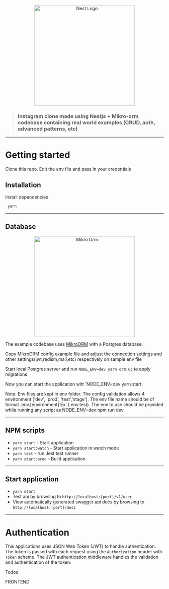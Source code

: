 <p align="center">
  <a href="http://nestjs.com/" target="blank"><img src="https://nestjs.com/img/logo_text.svg" width="320" alt="Nest Logo" /></a>
</p>

> ### Instagram clone made using Nestjs + Mikro-orm codebase containing real world examples (CRUD, auth, advanced patterns, etc)

---

# Getting started

Clone this repo. Edit the env file and pass in your credentials

## Installation

Install dependencies

```sh
 yarn
```

---

## Database

<p align="center">
  <a href="https://mikro-orm.io/" target="blank"><img src="https://raw.githubusercontent.com/mikro-orm/mikro-orm/master/docs/static/img/logo-readme.svg?sanitize=true" width="320" alt="Mikro Orm" /></a>
</p>

The example codebase uses [MikroORM](https://mikro-orm.io/) with a Postgres database.

Copy MikroORM config example file and adjust the connection settings and other settings(jwt,redism,mail,etc) respectively on sample env file

Start local Postgres server and run `NODE_ENV=dev yarn orm:up` to apply migrations

Now you can start the application witt `NODE_ENV=dev yarn start.

Note: Env files are kept in env folder. The config validation allows 4 environment ['dev', 'prod', 'test','stage']. The env file name
should be of format .env.[environment] Ex. (.env.test). The env to use should be provided while running any script as NODE_ENV=dev npm run dev

---

## NPM scripts

-   `yarn start` - Start application
-   `yarn start:watch` - Start application in watch mode
-   `yarn test` - run Jest test runner
-   `yarn start:prod` - Build application

---

## Start application

-   `yarn start`
-   Test api by browsing to `http://localhost:[port]/v1/user`
-   View automatically generated swagger api docs by browsing to `http://localhost:[port]/docs`

---

# Authentication

This applications uses JSON Web Token (JWT) to handle authentication. The token is passed with each request using the `Authorization` header with `Token` scheme. The JWT authentication middleware handles the validation and authentication of the token.

Todos

FRONTEND

